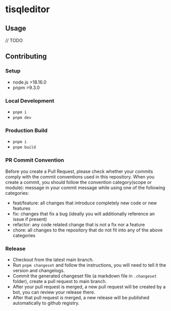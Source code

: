 # tisqleditor

## Usage

// TODO

## Contributing

### Setup

- node.js >18.16.0
- pnpm >9.3.0

### Local Development

- `pnpm i`
- `pnpm dev`

### Production Build

- `pnpm i`
- `pnpm build`

### PR Commit Convention

Before you create a Pull Request, please check whether your commits comply with the commit conventions used in this repository. When you create a commit, you should follow the convention category(scope or module): message in your commit message while using one of the following categories:

- feat/feature: all changes that introduce completely new code or new features
- fix: changes that fix a bug (ideally you will additionally reference an issue if present)
- refactor: any code related change that is not a fix nor a feature
- chore: all changes to the repository that do not fit into any of the above categories

### Release

- Checkout from the latest main branch.
- Run `pnpm changeset` and follow the instructions, you will need to tell it the version and changelogs.
- Commit the generated changeset file (a markdown file in `.changeset` folder), create a pull request to main branch.
- After your pull request is merged, a new pull request will be created by a bot, you can review your release there.
- After that pull request is merged, a new release will be published automatically to github registry.

